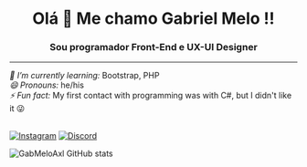 <h1 align="center"> Olá 🖖 Me chamo Gabriel Melo !!</h1> 
<h3 align="center"> Sou programador Front-End e UX-UI Designer</h3>
<hr>
<i>🌱 I’m currently learning:</i> Bootstrap, PHP<br>
<i>😄 Pronouns:</i> he/his<br>
<i>⚡ Fun fact:</i> My first contact with programming was with C#, but I didn't like it 😜<br><br>

[![Instagram](https://img.shields.io/badge/Instagram-E4405F?style=for-the-badge&logo=instagram&logoColor=white)](https://instagram.com/gxbr.melo)
[![Discord](https://img.shields.io/badge/Discord-7289DA?style=for-the-badge&logo=discord&logoColor=white)](discordapp.com/users/JeffTheKilla#8435)

![GabMeloAxl GitHub stats](https://github-readme-stats.vercel.app/api?username=gabmeloaxl&show_icons=true&theme=synthwave)
